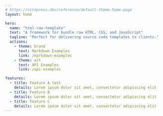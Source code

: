 ```yaml
---
# https://vitepress.dev/reference/default-theme-home-page
layout: home

hero:
  name: "html-raw-template"
  text: "A framework for bundle raw HTML, CSS, and JavaScript"
  tagline: "Perfect for delivering source code templates to clients."
  actions:
    - theme: brand
      text: Markdown Examples
      link: /markdown-examples
    - theme: alt
      text: API Examples
      link: /api-examples

features:
  - title: Feature A test
    details: Lorem ipsum dolor sit amet, consectetur adipiscing elit
  - title: Feature B
    details: Lorem ipsum dolor sit amet, consectetur adipiscing elit
  - title: Feature C
    details: Lorem ipsum dolor sit amet, consectetur adipiscing elit
---
```

